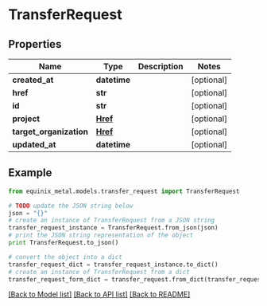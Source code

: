 # TransferRequest


## Properties
Name | Type | Description | Notes
------------ | ------------- | ------------- | -------------
**created_at** | **datetime** |  | [optional] 
**href** | **str** |  | [optional] 
**id** | **str** |  | [optional] 
**project** | [**Href**](Href.md) |  | [optional] 
**target_organization** | [**Href**](Href.md) |  | [optional] 
**updated_at** | **datetime** |  | [optional] 

## Example

```python
from equinix_metal.models.transfer_request import TransferRequest

# TODO update the JSON string below
json = "{}"
# create an instance of TransferRequest from a JSON string
transfer_request_instance = TransferRequest.from_json(json)
# print the JSON string representation of the object
print TransferRequest.to_json()

# convert the object into a dict
transfer_request_dict = transfer_request_instance.to_dict()
# create an instance of TransferRequest from a dict
transfer_request_form_dict = transfer_request.from_dict(transfer_request_dict)
```
[[Back to Model list]](../README.md#documentation-for-models) [[Back to API list]](../README.md#documentation-for-api-endpoints) [[Back to README]](../README.md)


